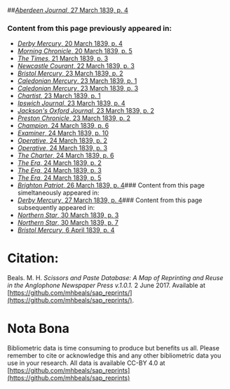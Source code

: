 ##[*Aberdeen Journal*, 27 March 1839, p. 4](https://mhbeals.github.io/sap_html/Aberdeen-Journal/Aberdeen-Journal-27-March-1839-p-4)

### Content from this page previously appeared in:
+ [*Derby Mercury*, 20 March 1839, p. 4](https://mhbeals.github.io/sap_html/Derby-Mercury/Derby-Mercury-20-March-1839-p-4)
+ [*Morning Chronicle*, 20 March 1839, p. 5](https://mhbeals.github.io/sap_html/Morning-Chronicle/Morning-Chronicle-20-March-1839-p-5)
+ [*The Times*, 21 March 1839, p. 3](https://mhbeals.github.io/sap_html/The-Times/The-Times-21-March-1839-p-3)
+ [*Newcastle Courant*, 22 March 1839, p. 3](https://mhbeals.github.io/sap_html/Newcastle-Courant/Newcastle-Courant-22-March-1839-p-3)
+ [*Bristol Mercury*, 23 March 1839, p. 2](https://mhbeals.github.io/sap_html/Bristol-Mercury/Bristol-Mercury-23-March-1839-p-2)
+ [*Caledonian Mercury*, 23 March 1839, p. 1](https://mhbeals.github.io/sap_html/Caledonian-Mercury/Caledonian-Mercury-23-March-1839-p-1)
+ [*Caledonian Mercury*, 23 March 1839, p. 3](https://mhbeals.github.io/sap_html/Caledonian-Mercury/Caledonian-Mercury-23-March-1839-p-3)
+ [*Chartist*, 23 March 1839, p. 1](https://mhbeals.github.io/sap_html/Chartist/Chartist-23-March-1839-p-1)
+ [*Ipswich Journal*, 23 March 1839, p. 4](https://mhbeals.github.io/sap_html/Ipswich-Journal/Ipswich-Journal-23-March-1839-p-4)
+ [*Jackson's Oxford Journal*, 23 March 1839, p. 2](https://mhbeals.github.io/sap_html/Jackson's-Oxford-Journal/Jackson's-Oxford-Journal-23-March-1839-p-2)
+ [*Preston Chronicle*, 23 March 1839, p. 2](https://mhbeals.github.io/sap_html/Preston-Chronicle/Preston-Chronicle-23-March-1839-p-2)
+ [*Champion*, 24 March 1839, p. 6](https://mhbeals.github.io/sap_html/Champion/Champion-24-March-1839-p-6)
+ [*Examiner*, 24 March 1839, p. 10](https://mhbeals.github.io/sap_html/Examiner/Examiner-24-March-1839-p-10)
+ [*Operative*, 24 March 1839, p. 2](https://mhbeals.github.io/sap_html/Operative/Operative-24-March-1839-p-2)
+ [*Operative*, 24 March 1839, p. 3](https://mhbeals.github.io/sap_html/Operative/Operative-24-March-1839-p-3)
+ [*The Charter*, 24 March 1839, p. 6](https://mhbeals.github.io/sap_html/The-Charter/The-Charter-24-March-1839-p-6)
+ [*The Era*, 24 March 1839, p. 2](https://mhbeals.github.io/sap_html/The-Era/The-Era-24-March-1839-p-2)
+ [*The Era*, 24 March 1839, p. 3](https://mhbeals.github.io/sap_html/The-Era/The-Era-24-March-1839-p-3)
+ [*The Era*, 24 March 1839, p. 5](https://mhbeals.github.io/sap_html/The-Era/The-Era-24-March-1839-p-5)
+ [*Brighton Patriot*, 26 March 1839, p. 4](https://mhbeals.github.io/sap_html/Brighton-Patriot/Brighton-Patriot-26-March-1839-p-4)### Content from this page simeltaneously appeared in:
+ [*Derby Mercury*, 27 March 1839, p. 4](https://mhbeals.github.io/sap_html/Derby-Mercury/Derby-Mercury-27-March-1839-p-4)### Content from this page subsequently appeared in:
+ [*Northern Star*, 30 March 1839, p. 3](https://mhbeals.github.io/sap_html/Northern-Star/Northern-Star-30-March-1839-p-3)
+ [*Northern Star*, 30 March 1839, p. 7](https://mhbeals.github.io/sap_html/Northern-Star/Northern-Star-30-March-1839-p-7)
+ [*Bristol Mercury*, 6 April 1839, p. 4](https://mhbeals.github.io/sap_html/Bristol-Mercury/Bristol-Mercury-6-April-1839-p-4)
                    
# Citation: 

Beals. M. H. *Scissors and Paste Database: A Map of Reprinting and Reuse in the Anglophone Newspaper Press v.1.0.1.* 2 June 2017. Available at [https://github.com/mhbeals/sap_reprints/](https://github.com/mhbeals/sap_reprints/). 
                    
# Nota Bona

Bibliometric data is time consuming to produce but benefits us all. Please remember to cite or acknowledge this and any other bibliometric data you use in your research. All data is available CC-BY 4.0 at [https://github.com/mhbeals/sap_reprints](https://github.com/mhbeals/sap_reprints)
